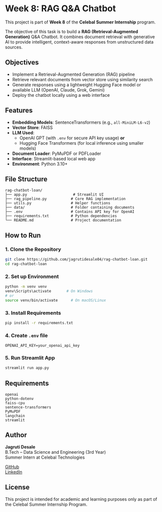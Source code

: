 # Week 8: RAG Q&A Chatbot

This project is part of **Week 8** of the **Celebal Summer Internship** program.

The objective of this task is to build a **RAG (Retrieval-Augmented Generation)** Q&A Chatbot. It combines document retrieval with generative AI to provide intelligent, context-aware responses from unstructured data sources.

## Objectives

- Implement a Retrieval-Augmented Generation (RAG) pipeline
- Retrieve relevant documents from vector store using similarity search
- Generate responses using a lightweight Hugging Face model or available LLM (OpenAI, Claude, Grok, Gemini)
- Deploy the chatbot locally using a web interface

## Features

- **Embedding Models**: SentenceTransformers (e.g., `all-MiniLM-L6-v2`)
- **Vector Store**: FAISS
- **LLM Used**: 
  - OpenAI GPT (with `.env` for secure API key usage) **or**
  - Hugging Face Transformers (for local inference using smaller models)
- **Document Loader**: PyMuPDF or PDFLoader
- **Interface**: Streamlit-based local web app
- **Environment**: Python 3.10+

## File Structure

```
rag-chatbot-loan/
├── app.py                     # Streamlit UI
├── rag_pipeline.py           # Core RAG implementation
├── utils.py                  # Helper functions
├── data/                     # Folder containing documents
├── .env                      # Contains API key for OpenAI
├── requirements.txt          # Python dependencies
└── README.md                 # Project documentation
```

## How to Run

### 1. Clone the Repository

```bash
git clone https://github.com/jagrutidesale04/rag-chatbot-loan.git
cd rag-chatbot-loan
```

### 2. Set up Environment

```bash
python -m venv venv
venv\Scripts\activate       # On Windows
# or
source venv/bin/activate      # On macOS/Linux
```

### 3. Install Requirements

```bash
pip install -r requirements.txt
```

### 4. Create `.env` file

```
OPENAI_API_KEY=your_openai_api_key
```

### 5. Run Streamlit App

```bash
streamlit run app.py
```

## Requirements

```
openai
python-dotenv
faiss-cpu
sentence-transformers
PyMuPDF
langchain
streamlit
```

## Author

**Jagruti Desale**  
B.Tech – Data Science and Engineering (3rd Year)  
Summer Intern at Celebal Technologies

[GitHub](https://github.com/jagrutidesale04)  
[LinkedIn](https://www.linkedin.com/in/jagruti-desale-jd04)

## License

This project is intended for academic and learning purposes only as part of the Celebal Summer Internship Program.
